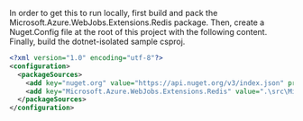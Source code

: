 In order to get this to run locally, first build and pack the Microsoft.Azure.WebJobs.Extensions.Redis package.
Then, create a Nuget.Config file at the root of this project with the following content.
Finally, build the dotnet-isolated sample csproj.

```xml
<?xml version="1.0" encoding="utf-8"?>
<configuration>
  <packageSources>
    <add key="nuget.org" value="https://api.nuget.org/v3/index.json" protocolVersion="3" />
    <add key="Microsoft.Azure.WebJobs.Extensions.Redis" value=".\src\Microsoft.Azure.WebJobs.Extensions.Redis\bin\Debug\" />
  </packageSources>
</configuration>
```